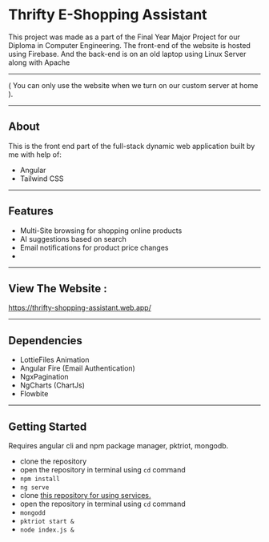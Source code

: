 # Thrifty E-Shopping Assistant

This project was made as a part of the Final Year Major Project for our Diploma in Computer Engineering.
The front-end of the website is hosted using Firebase. And the back-end is on an old laptop using Linux Server along with Apache

---

( You can only use the website when we turn on our custom server at home ).

---

## About

This is the front end part of the full-stack dynamic web application built by me with help of:

- Angular
- Tailwind CSS

---

## Features

- Multi-Site browsing for shopping online products
- AI suggestions based on search
- Email notifications for product price changes
-

---

## View The Website :

https://thrifty-shopping-assistant.web.app/

---

## Dependencies

- LottieFiles Animation
- Angular Fire (Email Authentication)
- NgxPagination
- NgCharts (ChartJs)
- Flowbite

---

## Getting Started

Requires angular cli and npm package manager, pktriot, mongodb.

- clone the repository
- open the repository in terminal using `cd` command
- `npm install`
- `ng serve`
- clone [this repository for using services.](https://github.com/Dark-Kernel/node-api)
- open the repository in terminal using `cd` command
- `mongodd`
- `pktriot start &`
- `node index.js &`
